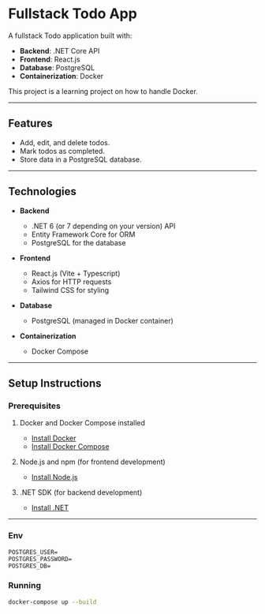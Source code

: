 # Fullstack Todo App

A fullstack Todo application built with:

- **Backend**: .NET Core API
- **Frontend**: React.js
- **Database**: PostgreSQL
- **Containerization**: Docker

This project is a learning project on how to handle Docker.

---

## Features

- Add, edit, and delete todos.
- Mark todos as completed.
- Store data in a PostgreSQL database.

---

## Technologies

- **Backend**
  - .NET 6 (or 7 depending on your version) API
  - Entity Framework Core for ORM
  - PostgreSQL for the database

- **Frontend**
  - React.js (Vite + Typescript)
  - Axios for HTTP requests
  - Tailwind CSS for styling

- **Database**
  - PostgreSQL (managed in Docker container)

- **Containerization**
  - Docker Compose

---

## Setup Instructions

### Prerequisites

1. Docker and Docker Compose installed
   - [Install Docker](https://docs.docker.com/get-docker/)
   - [Install Docker Compose](https://docs.docker.com/compose/install/)

2. Node.js and npm (for frontend development)
   - [Install Node.js](https://nodejs.org/)

3. .NET SDK (for backend development)
   - [Install .NET](https://dotnet.microsoft.com/download)

---

### Env

```env
POSTGRES_USER=
POSTGRES_PASSWORD=
POSTGRES_DB=
```

### Running

```bash
docker-compose up --build
```
